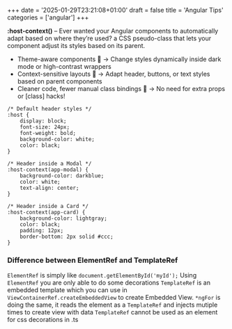 +++
date = '2025-01-29T23:21:08+01:00'
draft = false
title = 'Angular Tips'
categories = ['angular']
+++

**:host-context()** – Ever wanted your Angular components to automatically adapt based on where they’re used? a CSS pseudo-class that lets your component adjust its styles based on its parent. 
 * Theme-aware components 🎨 → Change styles dynamically inside dark mode or high-contrast wrappers 
 * Context-sensitive layouts 📱 → Adapt header, buttons, or text styles based on parent components 
 * Cleaner code, fewer manual class bindings 🚀 → No need for extra props or [class] hacks!

```
/* Default header styles */
:host {
    display: block;
    font-size: 24px;
    font-weight: bold;
    background-color: white;
    color: black;
}

/* Header inside a Modal */
:host-context(app-modal) {
    background-color: darkblue;
    color: white;
    text-align: center;
}

/* Header inside a Card */
:host-context(app-card) {
    background-color: lightgray;
    color: black;
    padding: 12px;
    border-bottom: 2px solid #ccc;
}
```

### Difference between ElementRef and TemplateRef
``ElementRef`` is simply like ``document.getElementById('myId');``
Using ``ElementRef`` you are only able to do some decorations
``TemplateRef`` is an embedded template which you can use in ``ViewContainerRef.createEmbeddedView`` to create Embedded View.
``*ngFor`` is doing the same, it reads the element as a ``TemplateRef`` and injects mutiple times to create view with data
``TemplateRef`` cannot be used as an element for css decorations in .ts